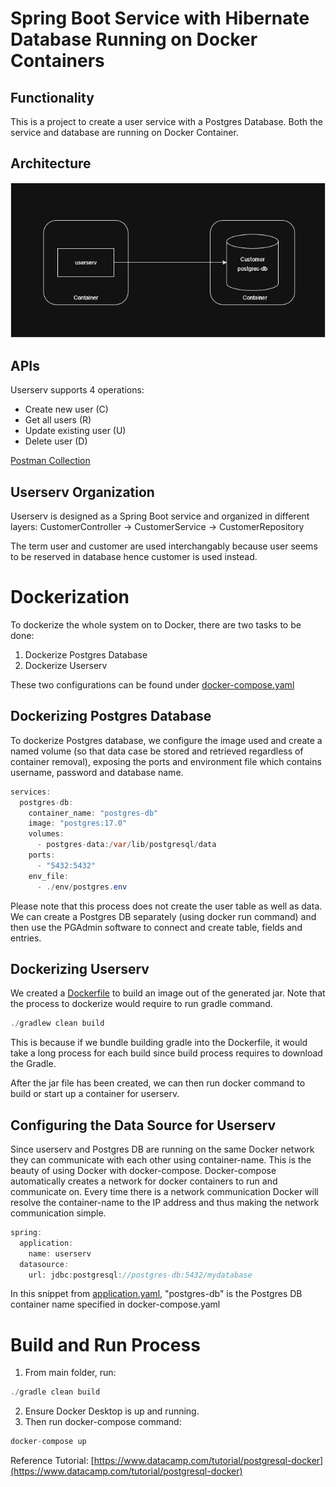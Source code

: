 # Spring Boot Service with Hibernate Database Running on Docker Containers

## Functionality
This is a project to create a user service with a Postgres Database. Both the service and database are running on Docker Container.

## Architecture
![Userserv System Diagram](/userserv.png)

## APIs
Userserv supports 4 operations:
* Create new user (C)
* Get all users (R)
* Update existing user (U)
* Delete user (D)

[Postman Collection](/Customer.postman_collection.json)

## Userserv Organization
Userserv is designed as a Spring Boot service and organized in different layers:
CustomerController &rarr; CustomerService &rarr; CustomerRepository

The term user and customer are used interchangably because user seems to be reserved in database hence customer is used instead.

# Dockerization
To dockerize the whole system on to Docker, there are two tasks to be done:
1. Dockerize Postgres Database
2. Dockerize Userserv

These two configurations can be found under [docker-compose.yaml](/docker-compose.yaml)

## Dockerizing Postgres Database
To dockerize Postgres database, we configure the image used and create a named volume 
(so that data case be stored and retrieved regardless of container removal), 
exposing the ports and environment file which contains username, password and database name.

```java
services:
  postgres-db:
    container_name: "postgres-db"
    image: "postgres:17.0"
    volumes:
      - postgres-data:/var/lib/postgresql/data
    ports:
      - "5432:5432"
    env_file:
      - ./env/postgres.env
```
Please note that this process does not create the user table as well as data.
We can create a Postgres DB separately (using docker run command) and then use the PGAdmin software to connect
and create table, fields and entries.

## Dockerizing Userserv
We created a [Dockerfile](Dockerfile) to build an image out of the generated jar. Note that the process to dockerize would require to run gradle command. 
```java
./gradlew clean build
```

This is because if we bundle building gradle into the Dockerfile, 
it would take a long process for each build since build process requires to download the Gradle.

After the jar file has been created, we can then run docker command to build or start up a container for userserv.

## Configuring the Data Source for Userserv
Since userserv and Postgres DB are running on the same Docker network
they can communicate with each other using container-name. This is the beauty
of using Docker with docker-compose. Docker-compose automatically creates a network
for docker containers to run and communicate on. Every time there is a network communication
Docker will resolve the container-name to the IP address and thus making the network communication
simple.

```java
spring:
  application:
    name: userserv
  datasource:
    url: jdbc:postgresql://postgres-db:5432/mydatabase
```
In this snippet from [application.yaml](/src/main/resources/application.yaml), "postgres-db" is the 
Postgres DB container name specified in docker-compose.yaml

# Build and Run Process
1. From main folder, run:
```java
./gradle clean build
```

2. Ensure Docker Desktop is up and running.
3. Then run docker-compose command:
```java
docker-compose up
```

Reference Tutorial: [https://www.datacamp.com/tutorial/postgresql-docker](https://www.datacamp.com/tutorial/postgresql-docker)